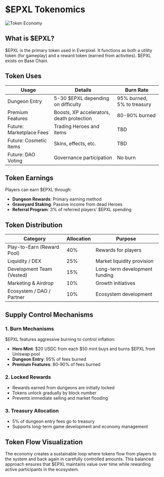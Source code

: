# $EPXL Tokenomics

![Token Economy](https://placeholder.com/wp-content/uploads/2018/10/placeholder.png)

## What is $EPXL?

$EPXL is the primary token used in Everpixel. It functions as both a utility token (for gameplay) and a reward token (earned from activities). $EPXL exists on Base Chain.

## Token Uses

| Usage | Details | Burn Rate |
|-------|---------|-----------|
| Dungeon Entry | 5-30 $EPXL depending on difficulty | 95% burned, 5% to treasury |
| Premium Features | Boosts, XP accelerators, death protection | 80-90% burned |
| Future: Marketplace Fees | Trading Heroes and items | TBD |
| Future: Cosmetic Items | Skins, effects, etc. | TBD |
| Future: DAO Voting | Governance participation | No burn |

## Token Earnings

Players can earn $EPXL through:
- **Dungeon Rewards**: Primary earning method
- **Graveyard Staking**: Passive income from dead Heroes
- **Referral Program**: 3% of referred players' $EPXL spending

## Token Distribution

| Category | Allocation | Purpose |
|----------|------------|---------|
| Play-to-Earn (Reward Pool) | 40% | Rewards for players |
| Liquidity / DEX | 25% | Market liquidity provision |
| Development Team (Vested) | 15% | Long-term development funding |
| Marketing & Airdrop | 10% | Growth initiatives |
| Ecosystem / DAO / Partner | 10% | Ecosystem development |

## Supply Control Mechanisms

### 1. Burn Mechanisms

$EPXL features aggressive burning to control inflation:
- **Hero Mint**: $20 USDC from each $50 mint buys and burns $EPXL from Uniswap pool
- **Dungeon Entry**: 95% of fees burned
- **Premium Features**: 80-90% of fees burned

### 2. Locked Rewards

- Rewards earned from dungeons are initially locked
- Tokens unlock gradually by block number
- Prevents immediate selling and market flooding

### 3. Treasury Allocation

- 5% of dungeon entry fees go to treasury
- Supports long-term game development and economy management

## Token Flow Visualization

The economy creates a sustainable loop where tokens flow from players to the system and back again in carefully controlled amounts. This balanced approach ensures that $EPXL maintains value over time while rewarding active participants in the ecosystem.